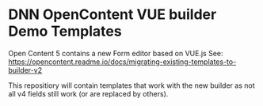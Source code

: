 # DNN OpenContent VUE builder Demo Templates

Open Content 5 contains a new Form editor based on VUE.js
See: https://opencontent.readme.io/docs/migrating-existing-templates-to-builder-v2


This repositiory will contain templates that work with the new builder as not all v4 fields still work (or are replaced by others).
